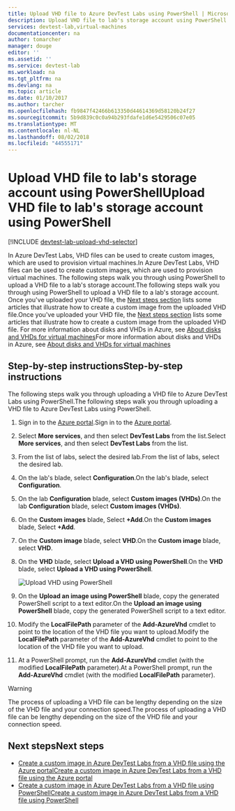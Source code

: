 ```yaml
---
title: Upload VHD file to Azure DevTest Labs using PowerShell | Microsoft Docs
description: Upload VHD file to lab's storage account using PowerShell
services: devtest-lab,virtual-machines
documentationcenter: na
author: tomarcher
manager: douge
editor: ''
ms.assetid: ''
ms.service: devtest-lab
ms.workload: na
ms.tgt_pltfrm: na
ms.devlang: na
ms.topic: article
ms.date: 01/10/2017
ms.author: tarcher
ms.openlocfilehash: fb9847f42466b613350d44614369d58120b24f27
ms.sourcegitcommit: 5b9d839c0c0a94b293fdafe1d6e5429506c07e05
ms.translationtype: MT
ms.contentlocale: nl-NL
ms.lasthandoff: 08/02/2018
ms.locfileid: "44555171"
---
```

# <a name="upload-vhd-file-to-labs-storage-account-using-powershell"></a><span data-ttu-id="3c20a-103">Upload VHD file to lab's storage account using PowerShell</span><span class="sxs-lookup"><span data-stu-id="3c20a-103">Upload VHD file to lab's storage account using PowerShell</span></span>

[!INCLUDE [devtest-lab-upload-vhd-selector](../../includes/devtest-lab-upload-vhd-selector.md)]

<span data-ttu-id="3c20a-104">In Azure DevTest Labs, VHD files can be used to create custom images, which are used to provision virtual machines.</span><span class="sxs-lookup"><span data-stu-id="3c20a-104">In Azure DevTest Labs, VHD files can be used to create custom images, which are used to provision virtual machines.</span></span> <span data-ttu-id="3c20a-105">The following steps walk you through using PowerShell to upload a VHD file to a lab's storage account.</span><span class="sxs-lookup"><span data-stu-id="3c20a-105">The following steps walk you through using PowerShell to upload a VHD file to a lab's storage account.</span></span> <span data-ttu-id="3c20a-106">Once you've uploaded your VHD file, the [Next steps section](#next-steps) lists some articles that illustrate how to create a custom image from the uploaded VHD file.</span><span class="sxs-lookup"><span data-stu-id="3c20a-106">Once you've uploaded your VHD file, the [Next steps section](#next-steps) lists some articles that illustrate how to create a custom image from the uploaded VHD file.</span></span> <span data-ttu-id="3c20a-107">For more information about disks and VHDs in Azure, see [About disks and VHDs for virtual machines](../storage/storage-about-disks-and-vhds-linux.md)</span><span class="sxs-lookup"><span data-stu-id="3c20a-107">For more information about disks and VHDs in Azure, see [About disks and VHDs for virtual machines](../storage/storage-about-disks-and-vhds-linux.md)</span></span>

## <a name="step-by-step-instructions"></a><span data-ttu-id="3c20a-108">Step-by-step instructions</span><span class="sxs-lookup"><span data-stu-id="3c20a-108">Step-by-step instructions</span></span>

<span data-ttu-id="3c20a-109">The following steps walk you through uploading a VHD file to Azure DevTest Labs using PowerShell.</span><span class="sxs-lookup"><span data-stu-id="3c20a-109">The following steps walk you through uploading a VHD file to Azure DevTest Labs using PowerShell.</span></span> 

1. <span data-ttu-id="3c20a-110">Sign in to the [Azure portal](http://go.microsoft.com/fwlink/p/?LinkID=525040).</span><span class="sxs-lookup"><span data-stu-id="3c20a-110">Sign in to the [Azure portal](http://go.microsoft.com/fwlink/p/?LinkID=525040).</span></span>

1. <span data-ttu-id="3c20a-111">Select **More services**, and then select **DevTest Labs** from the list.</span><span class="sxs-lookup"><span data-stu-id="3c20a-111">Select **More services**, and then select **DevTest Labs** from the list.</span></span>

1. <span data-ttu-id="3c20a-112">From the list of labs, select the desired lab.</span><span class="sxs-lookup"><span data-stu-id="3c20a-112">From the list of labs, select the desired lab.</span></span>  

1. <span data-ttu-id="3c20a-113">On the lab's blade, select **Configuration**.</span><span class="sxs-lookup"><span data-stu-id="3c20a-113">On the lab's blade, select **Configuration**.</span></span> 

1. <span data-ttu-id="3c20a-114">On the lab **Configuration** blade, select **Custom images (VHDs)**.</span><span class="sxs-lookup"><span data-stu-id="3c20a-114">On the lab **Configuration** blade, select **Custom images (VHDs)**.</span></span>

1. <span data-ttu-id="3c20a-115">On the **Custom images** blade, Select **+Add**.</span><span class="sxs-lookup"><span data-stu-id="3c20a-115">On the **Custom images** blade, Select **+Add**.</span></span> 

1. <span data-ttu-id="3c20a-116">On the **Custom image** blade, select **VHD**.</span><span class="sxs-lookup"><span data-stu-id="3c20a-116">On the **Custom image** blade, select **VHD**.</span></span>

1. <span data-ttu-id="3c20a-117">On the **VHD** blade, select **Upload a VHD using PowerShell**.</span><span class="sxs-lookup"><span data-stu-id="3c20a-117">On the **VHD** blade, select **Upload a VHD using PowerShell**.</span></span>

    ![Upload VHD using PowerShell](https://docstestmedia1.blob.core.windows.net/azure-media/articles/devtest-lab/media/devtest-lab-upload-vhd-using-powershell/upload-image-using-psh.png)

1. <span data-ttu-id="3c20a-119">On the **Upload an image using PowerShell** blade, copy the generated PowerShell script to a text editor.</span><span class="sxs-lookup"><span data-stu-id="3c20a-119">On the **Upload an image using PowerShell** blade, copy the generated PowerShell script to a text editor.</span></span>

1. <span data-ttu-id="3c20a-120">Modify the **LocalFilePath** parameter of the **Add-AzureVhd** cmdlet to point to the location of the VHD file you want to upload.</span><span class="sxs-lookup"><span data-stu-id="3c20a-120">Modify the **LocalFilePath** parameter of the **Add-AzureVhd** cmdlet to point to the location of the VHD file you want to upload.</span></span>

1. <span data-ttu-id="3c20a-121">At a PowerShell prompt, run the **Add-AzureVhd** cmdlet (with the modified **LocalFilePath** parameter).</span><span class="sxs-lookup"><span data-stu-id="3c20a-121">At a PowerShell prompt, run the **Add-AzureVhd** cmdlet (with the modified **LocalFilePath** parameter).</span></span>

> [!WARNING] 
> 
> <span data-ttu-id="3c20a-122">The process of uploading a VHD file can be lengthy depending on the size of the VHD file and your connection speed.</span><span class="sxs-lookup"><span data-stu-id="3c20a-122">The process of uploading a VHD file can be lengthy depending on the size of the VHD file and your connection speed.</span></span>

## <a name="next-steps"></a><span data-ttu-id="3c20a-123">Next steps</span><span class="sxs-lookup"><span data-stu-id="3c20a-123">Next steps</span></span>

- [<span data-ttu-id="3c20a-124">Create a custom image in Azure DevTest Labs from a VHD file using the Azure portal</span><span class="sxs-lookup"><span data-stu-id="3c20a-124">Create a custom image in Azure DevTest Labs from a VHD file using the Azure portal</span></span>](devtest-lab-create-template.md)
- [<span data-ttu-id="3c20a-125">Create a custom image in Azure DevTest Labs from a VHD file using PowerShell</span><span class="sxs-lookup"><span data-stu-id="3c20a-125">Create a custom image in Azure DevTest Labs from a VHD file using PowerShell</span></span>](devtest-lab-create-custom-image-from-vhd-using-powershell.md)

